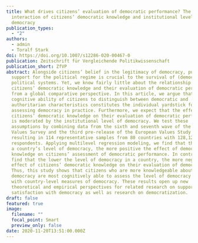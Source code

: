 ```yaml
---
title: What drives citizens’ evaluation of democratic performance? The
  interaction of citizens’ democratic knowledge and institutional level of
  democracy
publication_types:
  - "2"
authors:
  - admin
  - Toralf Stark
doi: https://doi.org/10.1007/s12286-020-00467-0
publication: Zeitschrift für Vergleichende Politikwissenschaft
publication_short: ZfVP
abstract: Alongside citizens’ belief in the legitimacy of democracy, public
  support for the political regime is crucial to the survival of (democratic)
  political systems. Yet, we know fairly little about the relationship between
  citizens’ democratic knowledge and their evaluation of democratic performance
  from a global comparative perspective. In this article, we argue that the
  cognitive ability of citizens to distinguish between democratic and
  authoritarian characteristics constitutes the individual yardstick for
  assessing democracy in practice. Furthermore, we expect that the effect of
  citizens’ democratic knowledge on their evaluation of democratic performance
  is moderated by the institutional level of democracy. We test these
  assumptions by combining data from the sixth and seventh wave of the World
  Values Survey and the third pre-release of the European Values Study 2017,
  resulting in 114 representative samples from 80 countries with 128,127
  respondents. Applying multilevel regression modeling, we find that the higher
  a country’s level of democracy, the more positive the effect of democratic
  knowledge on citizens’ assessment of democratic performance. In contrast, we
  find that the lower the level of democracy in a country, the more negative the
  effect of citizens’ democratic knowledge on their evaluation of democracy.
  Thus, this study shows that citizens who are more knowledgeable about
  democracy are most cognitively able to assess the level of democracy in line
  with country-level measures of democracy. These results open up new
  theoretical and empirical perspectives for related research on support for and
  satisfaction with democracy as well as research on democratization.
draft: false
featured: true
image:
  filename: ""
  focal_point: Smart
  preview_only: false
date: 2020-11-20T13:51:00.000Z
---
```

